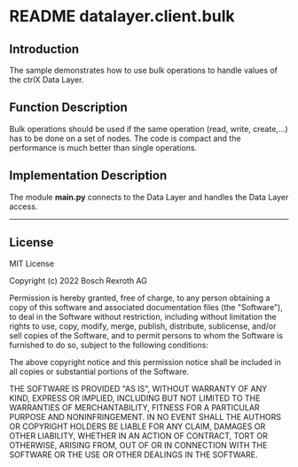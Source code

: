 # README datalayer.client.bulk

## Introduction

The sample demonstrates how to use bulk operations to handle values of the ctrlX Data Layer. 

## Function Description

Bulk operations should be used if the same operation (read, write, create,...) has to be done on a set of nodes.
The code is compact and the performance is much better than single operations.

## Implementation Description 

The module __main.py__ connects to the Data Layer and handles the Data Layer access.
___

## License

MIT License

Copyright (c) 2022 Bosch Rexroth AG

Permission is hereby granted, free of charge, to any person obtaining a copy
of this software and associated documentation files (the "Software"), to deal
in the Software without restriction, including without limitation the rights
to use, copy, modify, merge, publish, distribute, sublicense, and/or sell
copies of the Software, and to permit persons to whom the Software is
furnished to do so, subject to the following conditions:

The above copyright notice and this permission notice shall be included in all
copies or substantial portions of the Software.

THE SOFTWARE IS PROVIDED "AS IS", WITHOUT WARRANTY OF ANY KIND, EXPRESS OR
IMPLIED, INCLUDING BUT NOT LIMITED TO THE WARRANTIES OF MERCHANTABILITY,
FITNESS FOR A PARTICULAR PURPOSE AND NONINFRINGEMENT. IN NO EVENT SHALL THE
AUTHORS OR COPYRIGHT HOLDERS BE LIABLE FOR ANY CLAIM, DAMAGES OR OTHER
LIABILITY, WHETHER IN AN ACTION OF CONTRACT, TORT OR OTHERWISE, ARISING FROM,
OUT OF OR IN CONNECTION WITH THE SOFTWARE OR THE USE OR OTHER DEALINGS IN THE
SOFTWARE.
